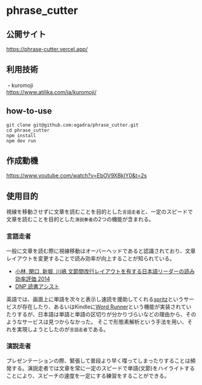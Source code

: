# phrase_cutter

## 公開サイト  
https://phrase-cutter.vercel.app/

## 利用技術  
・kuromoji  
https://www.atilika.com/ja/kuromoji/

## how-to-use

```
git clone git@github.com:ogadra/phrase_cutter.git
cd phrase_cutter
npm install
npm dev run
```

## 作成動機
https://www.youtube.com/watch?v=EbOV9XBkIY0&t=2s

## 使用目的
視線を移動させずに文章を読むことを目的とした`言語走者`と、一定のスピードで文章を読むことを目的とした`演説奏者`の2つの機能が含まれる。

### 言語走者
一般に文章を読む際に視線移動はオーバーヘッドであると認識されており、文章レイアウトを変更することで読み効率が向上することが知られている。
- [小林, 関口, 新堀, 川嶋 文節間改行レイアウトを有する日本語リーダーの読み効率評価 2014](https://www.jstage.jst.go.jp/article/tjsai/30/2/30_30_479/_pdf)
- [DNP 読書アシスト](https://lp.reading-assist.com/)

英語では、画面上に単語を次々と表示し速読を援助してくれる[spritz](https://spritz.com/)というサービスが存在したり、あるいはKindleに[Word Runner](https://www.youtube.com/watch?v=noZ3oTgeqYE)という機能が実装されていたりするが、日本語は単語と単語の区切りが分かりづらいなどの理由から、そのようなサービスは見つからなかった。
そこで形態素解析という手法を用い、それを実現しようとしたのが`言語走者`である。

### 演説走者
プレゼンテーションの際、緊張して普段より早く喋ってしまったりすることは頻発する。演説走者では文章を常に一定のスピードで単語(文節)をハイライトすることにより、スピーチの速度を一定にする練習をすることができる。